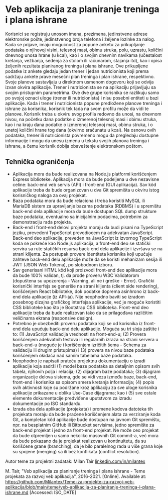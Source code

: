 # Veb aplikacija za planiranje treninga i plana ishrane

Korisnici se registruju unosom imena, prezimena, jedinstvene adrese elektronske pošte, jedinstvenog broja telefona i željene lozinke za nalog. Kada se prijave, imaju mogućnost za popune anketu za prikupljanje podataka o njihovoj visini, telesnoj masi, obimu struka, polu, uzrastu, količini dnevnog unosa hrane (u kcal), kao i o svojim dnevnim navikama (učestalost kretanja, vežbanja, sedenja za stolom ili računarom, stajanja itd), kao i opisa željenih rezultata planiranog treninga i plana ishrane. Ove prikupljene podatke iz ankete gledaju jedan trener i jedan nutricionista koji prema sadržaju ankete prave mesečni plan treninga i plan ishrane, respektivno. Svoje planove sastavljaju u direktnom usmenom dogovoru koji se odvija izvan okvira aplikacije. Trener i nutricionista se na aplikaciju prijavljuju sa svojim pristupnim parametrima. Ove dve grupe korisnika se razlikuju samo po svojoj oznaci uloge (trener ili nutricionista) i nisu posebni entiteti u bazi aplikacije. Kada i trener i nutricionista popune predložene planove treninga i ishrane za korisnika, korisnik tek tada na svom profilu može da vidi te planove. Korisnik treba u okviru svog profila redovno da unosi, na dnevnom nivou, na početku dana podatke o izmerenoj telesnoj masi i obimu struka, kao i na kraju dana podatke o izmerenoj telesnoj masi, obimu struka, i o unetoj količini hrane tog dana (okvirno sračunatu u kcal). Na osnovu ovih podataka, trener ili nutricionista povremeno mogu da pregledaju dostupne informacije i mogu da unesu izmenu u tekstu svojih planova treninga i ishrane, a čemu korisnik dobija obaveštenje elektronskom poštom.

## Tehnička ograničenja

- Aplikacija mora da bude realizovana na Node.js platformi korišćenjem Express biblioteke. Aplikacija mora da bude podeljena u dve nezavisne celine: back-end veb servis (API) i front-end (GUI aplikacija). Sav kôd aplikacije treba da bude organizovan u dva Git spremišta u okviru istog korisničkog naloga za ovaj projekat.
- Baza podataka mora da bude relaciona i treba koristiti MySQL ili MariaDB sistem za upravljanje bazama podataka (RDBMS) i u spremištu back-end dela aplikacije mora da bude dostupan SQL dump strukture baze podataka, eventualno sa inicijalnim podacima, potrebnim za demonstraciju rada projekta.
- Back-end i front-end delovi projekta moraju da budi pisani na TypeScript jeziku, prevedeni TypeScript prevodiocem na adekvatan JavaScript. Back-end deo aplikacije, preveden na JavaScript iz izvornog TypeScript koda se pokreće kao Node.js aplikacija, a front-end deo se statički servira sa rute statičkih resursa back-end dela aplikacije i izvršava se na strani klijenta. Za postupak provere identiteta korisnika koji upućuje zahteve back-end delu aplikacije može da se koristi mehanizam sesija ili JWT (JSON Web Tokena), po slobodnom izboru.
- Sav generisani HTML kôd koji proizvodi front-end deo aplikacije mora da bude 100% validan, tj. da prođe proveru W3C Validatorom (dopuštena su upozorenja - Warning, ali ne i greške - Error). Grafički korisnički interfejs se generiše na strani klijenta (client side rendering), korišćenjem React biblioteke, dok podatke doprema asinhrono iz back-end dela aplikacije (iz API-ja). Nije neophodno baviti se izradom posebnog dizajna grafičkog interfejsa aplikacije, već je moguće koristiti CSS biblioteke kao što je Bootstrap CSS biblioteka. Front-end deo aplikacije treba da bude realizovan tako da se prilagođava različitim veličinama ekrana (responsive design).
- Potrebno je obezbediti proveru podataka koji se od korisnika iz front-end dela upućuju back-end delu aplikacije. Moguća su tri sloja zaštite i to: (1) JavaScript validacija vrednosti na front-end-u; (2) Provera korišćenjem adekvatnih testova ili regularnih izraza na strani servera u back-end-u (moguće je i korišćenjem izričitih šema - Schema za validaciju ili drugim pristupima) i (3) provera na nivou baze podataka korišćenjem okidača nad samim tabelama baze podataka.
- Neophodno je napisati prateću projektnu dokumentaciju o izradi aplikacije koja sadrži (1) model baze podataka sa detaljnim opisom svih tabela, njihovih polja i relacija; (2) dijagram baze podataka; (3) dijagram organizacije delova sistema, gde se vidi veza između baze, back-end, front-end i korisnika sa opisom smera kretanja informacija; (4) popis svih aktivnosti koje su podržane kroz aplikaciju za sve uloge korisnika aplikacije prikazane u obliku Use-Case dijagrama; kao i (5) sve ostale elemente dokumentacije predviđene uputstvom za izradu dokumentacije po ISO standardu.
- Izrada oba dela aplikacije (projekata) i promene kodova datoteka tih projekata moraju da bude praćene korišćenjem alata za verziranje koda Git, a kompletan kôd aplikacije bude dostupan na javnom Git spremištu, npr. na besplatnim GitHub ili Bitbucket servisima, jedno spremište za back-end projekat i jedno za front-end projekat. Ne može ceo projekat da bude otpremljen u samo nekoliko masovnih Git commit-a, već mora da bude pokazano da je projekat realizovan u kontinuitetu, da su korišćene grane (branching), da je bilo paralelnog rada u više grana koje su spojene (merging) sa ili bez konflikata (conflict resolution).

Autor teme za projektni zadatak: Milan Tair [linkedin.com/in/milantex](https://linkedin.com/in/milantex)

M. Tair, "Veb aplikacija za planiranje treninga i plana ishrane - Teme projekata za razvoj veb aplikacija", 2016-2021. [Online]. Available at: https://github.com/Milantex/Teme-za-projekte-za-razvoj-veb-aplikacija/blob/main/teme/veb-aplikacija-za-planiranje-treninga-i-plana-ishrane.md [Accessed: ISO_DATE]
